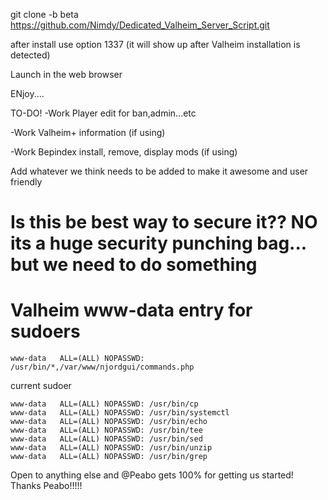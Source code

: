 git clone -b beta https://github.com/Nimdy/Dedicated_Valheim_Server_Script.git

after install use option 1337 (it will show up after Valheim installation is detected)

Launch in the web browser

ENjoy....

TO-DO! -Work Player edit for ban,admin...etc

-Work Valheim+ information (if using)

-Work Bepindex install, remove, display mods (if using)

Add whatever we think needs to be added to make it awesome and user friendly

# Is this be best way to secure it?? NO its a huge security punching bag... but we need to do something
# Valheim www-data entry for sudoers

```
www-data   ALL=(ALL) NOPASSWD: /usr/bin/*,/var/www/njordgui/commands.php
```

current sudoer

```
www-data   ALL=(ALL) NOPASSWD: /usr/bin/cp
www-data   ALL=(ALL) NOPASSWD: /usr/bin/systemctl
www-data   ALL=(ALL) NOPASSWD: /usr/bin/echo
www-data   ALL=(ALL) NOPASSWD: /usr/bin/tee
www-data   ALL=(ALL) NOPASSWD: /usr/bin/sed
www-data   ALL=(ALL) NOPASSWD: /usr/bin/unzip
www-data   ALL=(ALL) NOPASSWD: /usr/bin/grep
```

Open to anything else and @Peabo gets 100% for getting us started! Thanks Peabo!!!!!

